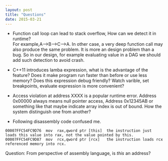 ```yaml
---
layout: post
title: "Questions" 
date: 2015-03-21
---
```

- Function call loop can lead to stack overflow, How can we detect it in runtime?   
For example,A-->B-->C-->A. In other case, a very deep function call may also produce
the same problem. It is more an design problem than a bug. So in our design, for 
example evaluating value in a DAG we should add such detection to avoid crash.

- C++11 introduces lamba expression, what is the advantage of the feature? Does it make program 
run faster than before or use less memory? Does this expression debug friendly? Watch varible,
set breakpoints, evaluate expression is more convenient?   

- Access violation at address XXXX is a popular runtime error. Address 0x00000 always means 
null pointer access, Address 0x12345AB or something like that maybe indicate array index is 
out of bound. How the system distinguish one from another?

- Following disassembly code confused me. 

```
00007FFC54FC9D76  mov  rax,qword ptr [this]  the instruction just loads this value into rax, not the value pointed by this.
00007FFC54FC9D87  mov  rcx,qword ptr [rcx]   the instruction loads rcx referenced memory into rcx. 
```

Question: From perspective of assembly language, is *this* an address?	



